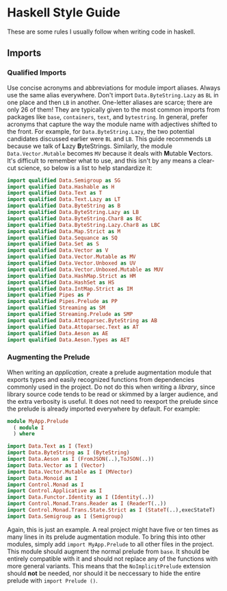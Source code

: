 # Haskell Style Guide

These are some rules I usually follow when writing code in haskell.

## Imports

### Qualified Imports

Use concise acronyms and abbreviations for module import aliases. Always
use the same alias everywhere. Don't import `Data.ByteString.Lazy` as `BL`
in one place and then `LB` in another.
One-letter aliases are scarce; there are only 26 of them!
They are typically given to the most common imports from packages like `base`,
`containers`, `text`, and `bytestring`. In general, prefer acronyms
that capture the way the module name with adjectives shifted to the
front. For example, for `Data.ByteString.Lazy`, the two potential candidates
discussed earlier were `BL` and `LB`. This guide recommends `LB` because
we talk of **L**azy **B**yteStrings. Similarly, the module `Data.Vector.Mutable`
becomes `MV` because it deals with **M**utable **V**ectors.
It's difficult to remember what to use, and this isn't by any means
a clear-cut science, so below is a list to help standardize it:


```haskell
import qualified Data.Semigroup as SG
import qualified Data.Hashable as H
import qualified Data.Text as T
import qualified Data.Text.Lazy as LT
import qualified Data.ByteString as B
import qualified Data.ByteString.Lazy as LB
import qualified Data.ByteString.Char8 as BC
import qualified Data.ByteString.Lazy.Char8 as LBC
import qualified Data.Map.Strict as M
import qualified Data.Sequance as SQ
import qualified Data.Set as S
import qualified Data.Vector as V
import qualified Data.Vector.Mutable as MV
import qualified Data.Vector.Unboxed as UV
import qualified Data.Vector.Unboxed.Mutable as MUV
import qualified Data.HashMap.Strict as HM
import qualified Data.HashSet as HS
import qualified Data.IntMap.Strict as IM
import qualified Pipes as P
import qualified Pipes.Prelude as PP
import qualified Streaming as SM
import qualified Streaming.Prelude as SMP
import qualified Data.Attoparsec.ByteString as AB
import qualified Data.Attoparsec.Text as AT
import qualified Data.Aeson as AE
import qualified Data.Aeson.Types as AET
```

### Augmenting the Prelude

When writing an *application*, create a prelude augmentation module that exports 
types and easily recognized functions from dependencies commonly used in
the project. Do not do this when writing a *library*, since
library source code tends to be read or skimmed by a larger audience, and the
extra verbosity is useful.
It does not need to reexport the prelude since the prelude
is already imported everywhere by default. For example:

```haskell
module MyApp.Prelude
  ( module I
  ) where

import Data.Text as I (Text)
import Data.ByteString as I (ByteString)
import Data.Aeson as I (FromJSON(..),ToJSON(..))
import Data.Vector as I (Vector)
import Data.Vector.Mutable as I (MVector)
import Data.Monoid as I
import Control.Monad as I
import Control.Applicative as I
import Data.Functor.Identity as I (Identity(..))
import Control.Monad.Trans.Reader as I (ReaderT(..))
import Control.Monad.Trans.State.Strict as I (StateT(..),execStateT)
import Data.Semigroup as I (Semigroup)
```

Again, this is just an example. A real project might have five or ten times
as many lines in its prelude augmentation module. To bring this into other modules,
simply add `import MyApp.Prelude` to all other files in the project.
This module should augment the normal prelude from `base`. It
should be entirely compatible with it and should not replace any of the functions
with more general variants. This means that the `NoImplicitPrelude` extension
should **not** be needed, nor should it be neccessary to hide the entire
prelude with `import Prelude ()`.



